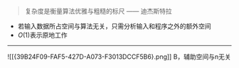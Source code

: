 > 复杂度是衡量算法优雅与粗糙的标尺 —— 迪杰斯特拉

* 若输入数据所占空间与算法无关，只需分析输入和程序之外的额外空间
* $O(1)$表示原地工作

----
![[{39B24F09-FAF5-427D-A073-F3013DCCF5B6}.png]]
B，辅助空间与n无关